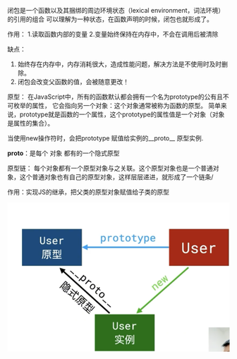 闭包是一个函数以及其捆绑的周边环境状态（lexical environment，词法环境）的引用的组合
可以理解为一种状态，在函数声明的时候，闭包也就形成了。

作用： 
1.读取函数内部的变量
2.变量始终保持在内存中，不会在调用后被清除

缺点：
1. 始终存在内存中，内存消耗很大，造成性能问题，解决方法是不使用时及时删除。
2. 闭包会改变父函数的值，会被随意更改！



原型：
在JavaScript中，所有的函数默认都会拥有一个名为prototype的公有且不可枚举的属性，
它会指向另一个对象：这个对象通常被称为函数的原型。
简单来说，prototype就是函数的一个属性，这个prototype的属性值是一个对象（对象是属性的集合）。

当使用new操作符时，会把prototype 赋值给实例的__proto__ 原型实例.

__proto__：是每个 对象 都有的一个隐式原型



原型链：
每个对象都有一个原型对象与之关联。这个原型对象也是一个普通对象，这个普通对象也有自己的原型对象，这样层层递进，就形成了一个链条/

作用：实现JS的继承，把父类的原型对象赋值给子类的原型

![images](./assets/WechatIMG439.png)